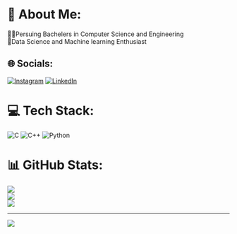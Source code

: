 # 💫 About Me:
🧑‍🎓Persuing Bachelers in Computer Science and Engineering<br>🌱Data Science and Machine learning Enthusiast <br>


## 🌐 Socials:
[![Instagram](https://img.shields.io/badge/Instagram-%23E4405F.svg?logo=Instagram&logoColor=white)](https://instagram.com/srujan_s.d) [![LinkedIn](https://img.shields.io/badge/LinkedIn-%230077B5.svg?logo=linkedin&logoColor=white)](https://www.linkedin.com/in/srujan-s-d?lipi=urn%3Ali%3Apage%3Ad_flagship3_profile_view_base_contact_details%3BXuHJ4VI8StCf624KyjdGGg%3D%3D) 

# 💻 Tech Stack:
![C](https://img.shields.io/badge/c-%2300599C.svg?style=for-the-badge&logo=c&logoColor=white) ![C++](https://img.shields.io/badge/c++-%2300599C.svg?style=for-the-badge&logo=c%2B%2B&logoColor=white) ![Python](https://img.shields.io/badge/python-3670A0?style=for-the-badge&logo=python&logoColor=ffdd54)
# 📊 GitHub Stats:
![](https://github-readme-stats.vercel.app/api?username=srujansd&theme=monokai&hide_border=true&include_all_commits=true&count_private=true)<br/>
![](https://github-readme-streak-stats.herokuapp.com/?user=srujansd&theme=monokai&hide_border=true)<br/>
![](https://github-readme-stats.vercel.app/api/top-langs/?username=srujansd&theme=monokai&hide_border=true&include_all_commits=true&count_private=true&layout=compact)

---
[![](https://visitcount.itsvg.in/api?id=srujansd&icon=0&color=0)](https://visitcount.itsvg.in)

<!-- Proudly created with GPRM ( https://gprm.itsvg.in ) -->
